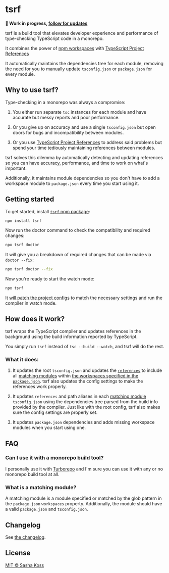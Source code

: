 # tsrf

**🚧 Work in progress, [follow for updates](https://twitter.com/kossnocorp)**

tsrf is a build tool that elevates developer experience and performance of type-checking TypeScript code in a monorepo.

It combines the power of [npm workspaces](https://docs.npmjs.com/cli/using-npm/workspaces) with [TypeScript Project References](https://www.typescriptlang.org/docs/handbook/project-references.html)

It automatically maintains the dependencies tree for each module, removing the need for you to manually update `tsconfig.json` or `package.json` for every module.

## Why to use tsrf?

Type-checking in a monorepo was always a compromise:

1. You either run separate `tsc` instances for each module and have accurate but messy reports and poor performance.

2. Or you give up on accuracy and use a single `tsconfig.json` but open doors for bugs and incompatibility between modules.

3. Or you use [TypeScript Project References](https://www.typescriptlang.org/docs/handbook/project-references.html) to address said problems but spend your time tediously maintaining references between modules.

tsrf solves this dilemma by automatically detecting and updating references so you can have accuracy, performance, and time to work on what's important.

Additionally, it maintains module dependencies so you don't have to add a workspace module to `package.json` every time you start using it.

## Getting started

To get started, install [`tsrf` npm package](https://www.npmjs.com/package/tsrf):

```bash
npm install tsrf
```

Now run the doctor command to check the compatibility and required changes:

```bash
npx tsrf doctor
```

It will give you a breakdown of required changes that can be made via `doctor --fix`:

```bash
npx tsrf doctor --fix
```

Now you're ready to start the watch mode:

```bash
npx tsrf
```

It [will patch the project configs](#what-it-does) to match the necessary settings and run the compiler in watch mode.

## How does it work?

tsrf wraps the TypeScript compiler and updates references in the background using the build information reported by TypeScript.

You simply run `tsrf` instead of `tsc --build --watch`, and tsrf will do the rest.

### What it does:

1. It updates the root `tsconfig.json` and updates the [`references`](https://www.typescriptlang.org/tsconfig#references) to include all [matching modules](#what-is-a-matching-module) within [the workspaces specified in the `package.json`](https://docs.npmjs.com/cli/using-npm/workspaces). tsrf also updates the config settings to make the references work properly.

2. It updates `references` and path aliases in each [matching module](#what-is-a-matching-module) `tsconfig.json` using the dependencies tree parsed from the build info provided by the compiler. Just like with the root config, tsrf also makes sure the config settings are properly set.

3. It updates `package.json` dependencies and adds missing workspace modules when you start using one.

## FAQ

### Can I use it with a monorepo build tool?

I personally use it with [Turborepo](https://turbo.build/repo) and I'm sure you can use it with any or no monorepo build tool at all.

### What is a matching module?

A matching module is a module specified or matched by the glob pattern in the `package.json` `workspaces` property. Additionally, the module should have a valid `package.json` and `tsconfig.json`.

## Changelog

See [the changelog](./CHANGELOG.md).

## License

[MIT © Sasha Koss](./LICENSE.md)
